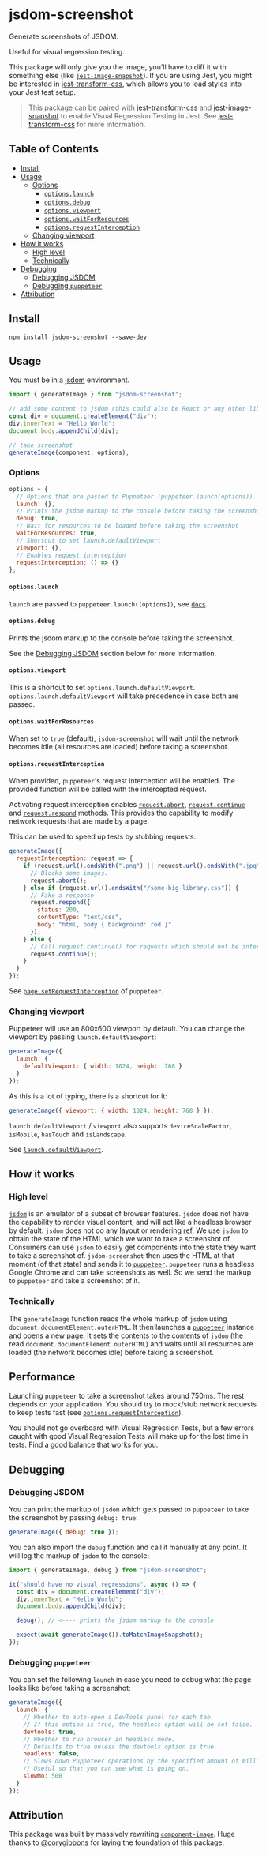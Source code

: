 # jsdom-screenshot

Generate screenshots of JSDOM.

Useful for visual regression testing.

This package will only give you the image, you'll have to diff it with something else (like [`jest-image-snapshot`](https://www.npmjs.com/package/jest-image-snapshot)). If you are using Jest, you might be interested in [jest-transform-css](https://github.com/dferber90/jest-transform-css), which allows you to load styles into your Jest test setup.

> This package can be paired with [jest-transform-css](https://github.com/dferber90/jest-transform-css) and [jest-image-snapshot](https://github.com/americanexpress/jest-image-snapshot) to enable Visual Regression Testing in Jest. See [jest-transform-css](https://github.com/dferber90/jest-transform-css) for more information.

## Table of Contents

- [Install](#install)
- [Usage](#usage)
  - [Options](#options)
    - [`options.launch`](#-optionslaunch-)
    - [`options.debug`](#-optionsdebug-)
    - [`options.viewport`](#-optionsviewport-)
    - [`options.waitForResources`](#-optionswaitforresources-)
    - [`options.requestInterception`](#-optionsrequestinterception-)
  - [Changing viewport](#changing-viewport)
- [How it works](#how-it-works)
  - [High level](#high-level)
  - [Technically](#technically)
- [Debugging](#debugging)
  - [Debugging JSDOM](#debugging-jsdom)
  - [Debugging `puppeteer`](#debugging--puppeteer-)
- [Attribution](#attribution)

## Install

```
npm install jsdom-screenshot --save-dev
```

## Usage

You must be in a [jsdom](https://github.com/jsdom/jsdom) environment.

```js
import { generateImage } from "jsdom-screenshot";

// add some content to jsdom (this could also be React or any other library!)
const div = document.createElement("div");
div.innerText = "Hello World";
document.body.appendChild(div);

// take screenshot
generateImage(component, options);
```

### Options

```js
options = {
  // Options that are passed to Puppeteer (puppeteer.launch(options))
  launch: {},
  // Prints the jsdom markup to the console before taking the screenshot
  debug: true,
  // Wait for resources to be loaded before taking the screenshot
  waitForResources: true,
  // Shortcut to set launch.defaultViewport
  viewport: {},
  // Enables request interception
  requestInterception: () => {}
};
```

#### `options.launch`

`launch` are passed to `puppeteer.launch([options])`, see [`docs`](https://github.com/GoogleChrome/puppeteer/blob/master/docs/api.md#puppeteerlaunch).

#### `options.debug`

Prints the jsdom markup to the console before taking the screenshot.

See the [Debugging JSDOM](#debugging-jsdom) section below for more information.

#### `options.viewport`

This is a shortcut to set `options.launch.defaultViewport`. `options.launch.defaultViewport` will take precedence in case both are passed.

#### `options.waitForResources`

When set to `true` (default), `jsdom-screenshot` will wait until the network becomes idle (all resources are loaded) before taking a screenshot.

#### `options.requestInterception`

When provided, `puppeteer`'s request interception will be enabled. The provided function will be called with the intercepted request.

Activating request interception enables [`request.abort`](https://github.com/GoogleChrome/puppeteer/blob/master/docs/api.md#requestaborterrorcode), [`request.continue`](https://github.com/GoogleChrome/puppeteer/blob/master/docs/api.md#requestcontinueoverrides) and [`request.respond`](https://github.com/GoogleChrome/puppeteer/blob/master/docs/api.md#requestrespondresponse) methods. This provides the capability to modify network requests that are made by a page.

This can be used to speed up tests by stubbing requests.

```js
generateImage({
  requestInterception: request => {
    if (request.url().endsWith(".png") || request.url().endsWith(".jpg")) {
      // Blocks some images.
      request.abort();
    } else if (request.url().endsWith("/some-big-library.css")) {
      // Fake a response
      request.respond({
        status: 200,
        contentType: "text/css",
        body: "html, body { background: red }"
      });
    } else {
      // Call request.continue() for requests which should not be intercepted
      request.continue();
    }
  }
});
```

See [`page.setRequestInterception`](https://github.com/GoogleChrome/puppeteer/blob/master/docs/api.md#pagesetrequestinterceptionvalue) of `puppeteer`.

### Changing viewport

Puppeteer will use an 800x600 viewport by default. You can change the viewport by passing `launch.defaultViewport`:

```js
generateImage({
  launch: {
    defaultViewport: { width: 1024, height: 768 }
  }
});
```

As this is a lot of typing, there is a shortcut for it:

```js
generateImage({ viewport: { width: 1024, height: 768 } });
```

`launch.defaultViewport` / `viewport` also supports `deviceScaleFactor`, `isMobile`, `hasTouch` and `isLandscape`.

See [`launch.defaultViewport`](https://github.com/GoogleChrome/puppeteer/blob/master/docs/api.md#puppeteerlaunch).

## How it works

### High level

[`jsdom`](https://github.com/jsdom/jsdom) is an emulator of a subset of browser features. `jsdom` does not have the capability to render visual content, and will act like a headless browser by default. `jsdom` does not do any layout or rendering [ref](https://github.com/jsdom/jsdom#pretending-to-be-a-visual-browser). We use `jsdom` to obtain the state of the HTML which we want to take a screenshot of. Consumers can use `jsdom` to easily get components into the state they want to take a screenshot of. `jsdom-screenshot` then uses the HTML at that moment (of that state) and sends it to [`puppeteer`](https://github.com/googlechrome/puppeteer/). `puppeteer` runs a headless Google Chrome and can take screenshots as well. So we send the markup to `puppeteer` and take a screenshot of it.

### Technically

The `generateImage` function reads the whole markup of `jsdom` using `document.documentElement.outerHTML`. It then launches a [`puppeteer`](https://github.com/googlechrome/puppeteer/) instance and opens a new page. It sets the contents to the contents of `jsdom` (the read `document.documentElement.outerHTML`) and waits until all resources are loaded (the network becomes idle) before taking a screenshot.

## Performance

Launching `puppeteer` to take a screenshot takes around 750ms. The rest depends on your application. You should try to mock/stub network requests to keep tests fast (see [`options.requestInterception`](#-optionsrequestinterception-)).

You should not go overboard with Visual Regression Tests, but a few errors caught with
good Visual Regression Tests will make up for the lost time in tests. Find a good balance that works for you.

## Debugging

### Debugging JSDOM

You can print the markup of `jsdom` which gets passed to `puppeteer` to take the screenshot by passing `debug: true`:

```js
generateImage({ debug: true });
```

You can also import the `debug` function and call it manually at any point. It will log the markup of `jsdom` to the console:

```js
import { generateImage, debug } from "jsdom-screenshot";

it("should have no visual regressions", async () => {
  const div = document.createElement("div");
  div.innerText = "Hello World";
  document.body.appendChild(div);

  debug(); // <---- prints the jsdom markup to the console

  expect(await generateImage()).toMatchImageSnapshot();
});
```

### Debugging `puppeteer`

You can set the following `launch` in case you need to debug what the page looks like before taking a screenshot:

```js
generateImage({
  launch: {
    // Whether to auto-open a DevTools panel for each tab.
    // If this option is true, the headless option will be set false.
    devtools: true,
    // Whether to run browser in headless mode.
    // Defaults to true unless the devtools option is true.
    headless: false,
    // Slows down Puppeteer operations by the specified amount of milliseconds.
    // Useful so that you can see what is going on.
    slowMo: 500
  }
});
```

## Attribution

This package was built by massively rewriting [`component-image`](https://github.com/corygibbons/component-image/). Huge thanks to [@corygibbons](https://github.com/corygibbons) for laying the foundation of this package.
